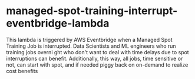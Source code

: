 # managed-spot-training-interrupt-eventbridge-lambda
This lambda is triggered by AWS Eventbridge when a Managed Spot Training Job is interrupted. Data Scientists and ML engineers who run training jobs overni    ght who don't want to deal with time delays due to spot interruptions can benefit. Additionally, this way, all jobs, time sensitive or not, can start with spot, and if needed piggy back on on-demand to realize cost benefits 
